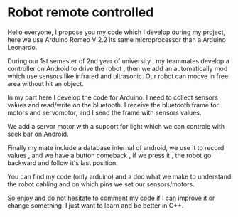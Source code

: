 # Robot remote controlled
Hello everyone, I propose you my code which I develop during my project, here we use Arduino Romeo V 2.2 its same microprocessor than a Arduino Leonardo.

During our 1st semester of 2nd year of university , my teammates develop a controller on Android to drive the robot , then we add an automatically mod which use sensors like infrared and ultrasonic. Our robot can moove in free area without hit an object.

In my part here I develop the code for Arduino. I need to collect sensors values and read/write on the bluetooth. I receive the bluetooth frame for motors and servomotor, and I send the frame with sensors values.

We add a servor motor with a support for light which we can controle with seek bar on Android.

Finally my mate include a database internal of android, we use it to record values , and we have a button comeback , if we press it , the robot go backward and follow it's last position.

You can find my code (only arduino) and a doc what we make to understand the robot cabling and on which pins we set our sensors/motors.

So enjoy and do not hesitate to comment my code if I can improve it or change something. I just want to learn and be better in C++.

